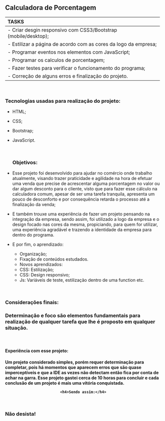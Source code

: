 ​							<h2>Calculadora de Porcentagem</h2>

| TASKS                                    |
| :--------------------------------------- |
| - Criar desgin responsivo com CSS3/Bootstrap (mobile/desktop); |
| - Estilizar a página de acordo com as cores da logo da empresa; |
| - Programar eventos nos elementos com JavaScript; |
| - Programar os calculos de porcentagem;  |
| - Fazer testes para verificar o funcionamento do programa; |
| - Correção de alguns erros e finalização do projeto. |

​						<h3>Tecnologias usadas para realização do projeto:</h3>

- HTML;
- CSS;
- Bootstrap;
- JavaScript.  



  ​							<h3>Objetivos:</h3>

- Esse projeto foi desenvolvido para ajudar no comércio onde trabalho atualmente, visando trazer praticidade e agilidade na hora de efetuar uma venda que precise de acrescentar alguma porcentagem no valor ou dar algum desconto para o cliente, visto que para fazer esse cálculo na calculadora comum, apesar de ser uma tarefa tranquila, apresenta um pouco de desconforto e por consequência retarda o processo até a finalização da venda;
- E também trouxe uma experiência de fazer um projeto pensando na integração da empresa, sendo assim, foi utilizado a logo da empresa e o design focado nas cores da mesma, propiciando, para quem for utilizar, uma experiência agradável e trazendo a identidade da empresa para dentro do programa.  
- E por fim, o aprendizado:
  -  Organização;
  -  Fixação de conteúdos estudados.
  -  Novos aprendizados:
    - CSS: Estilização;
    - CSS: Design responsivo;
    - Js: Variáveis de teste, estilização dentro de uma function etc.




​						<h3>Considerações finais:<h3/>

Determinação e foco são elementos fundamentais para realização de qualquer tarefa que lhe é proposto em qualquer situação.

​						<h4>Experiência com esse projeto:<h4>  

Um projeto considerado simples, porém requer determinação para completar, pois há momentos que aparecem erros que são quase imperceptíveis e que a IDE as vezes não detectam então fica por conta de achar na garra. Esse projeto gastei cerca de 10 horas para concluir e cada conclusão de um projeto é mais  uma vitória conquistada.

 							 <h4>Sendo assim:</h4>

​							 <h3>Não desista!</h3> 


